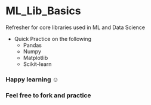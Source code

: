 # ML_Lib_Basics
Refresher for core libraries used in ML and Data Science
* Quick Practice on the following
    * Pandas
    * Numpy
    * Matplotlib
    * Scikit-learn
### Happy learning :relaxed: 
### Feel free to fork and practice
